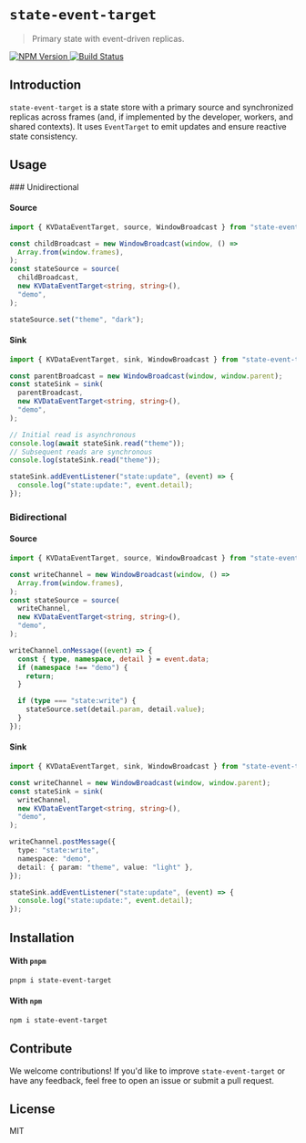 # `state-event-target`

> Primary state with event-driven replicas.

<div>
    <a href="https://www.npmjs.com/package/state-event-target">
      <img src="https://badgen.net/npm/v/state-event-target?" alt="NPM Version" />
    </a>
    <a href="https://github.com/sebinsua/state-event-target/actions/workflows/main.yml">
      <img src="https://github.com/sebinsua/state-event-target/workflows/CI/badge.svg" alt="Build Status" />
    </a>
</div>

## Introduction

`state-event-target` is a state store with a primary source and synchronized replicas across frames (and, if implemented by the developer, workers, and shared contexts). It uses `EventTarget` to emit updates and ensure reactive state consistency.

## Usage

### Unidirectional

#### Source

```ts
import { KVDataEventTarget, source, WindowBroadcast } from "state-event-target";

const childBroadcast = new WindowBroadcast(window, () =>
  Array.from(window.frames),
);
const stateSource = source(
  childBroadcast,
  new KVDataEventTarget<string, string>(),
  "demo",
);

stateSource.set("theme", "dark");
```

#### Sink

```ts
import { KVDataEventTarget, sink, WindowBroadcast } from "state-event-target";

const parentBroadcast = new WindowBroadcast(window, window.parent);
const stateSink = sink(
  parentBroadcast,
  new KVDataEventTarget<string, string>(),
  "demo",
);

// Initial read is asynchronous
console.log(await stateSink.read("theme"));
// Subsequent reads are synchronous
console.log(stateSink.read("theme"));

stateSink.addEventListener("state:update", (event) => {
  console.log("state:update:", event.detail);
});
```

### Bidirectional

#### Source

```ts
import { KVDataEventTarget, source, WindowBroadcast } from "state-event-target";

const writeChannel = new WindowBroadcast(window, () =>
  Array.from(window.frames),
);
const stateSource = source(
  writeChannel,
  new KVDataEventTarget<string, string>(),
  "demo",
);

writeChannel.onMessage((event) => {
  const { type, namespace, detail } = event.data;
  if (namespace !== "demo") {
    return;
  }

  if (type === "state:write") {
    stateSource.set(detail.param, detail.value);
  }
});
```

#### Sink

```ts
import { KVDataEventTarget, sink, WindowBroadcast } from "state-event-target";

const writeChannel = new WindowBroadcast(window, window.parent);
const stateSink = sink(
  writeChannel,
  new KVDataEventTarget<string, string>(),
  "demo",
);

writeChannel.postMessage({
  type: "state:write",
  namespace: "demo",
  detail: { param: "theme", value: "light" },
});

stateSink.addEventListener("state:update", (event) => {
  console.log("state:update:", event.detail);
});
```

## Installation

#### With `pnpm`

```sh
pnpm i state-event-target
```

#### With `npm`

```sh
npm i state-event-target
```

## Contribute

We welcome contributions! If you'd like to improve `state-event-target` or have any feedback, feel free to open an issue or submit a pull request.

## License

MIT
